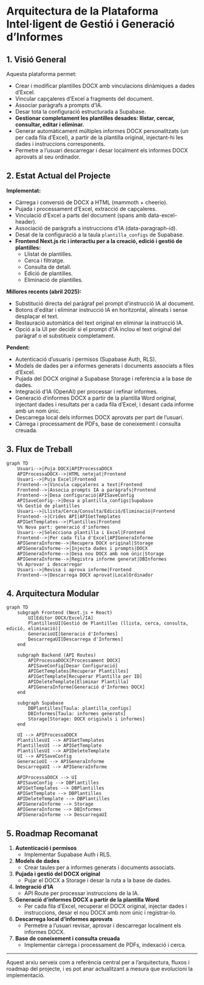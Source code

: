 # Arquitectura de la Plataforma Intel·ligent de Gestió i Generació d’Informes

## 1. Visió General

Aquesta plataforma permet:
- Crear i modificar plantilles DOCX amb vinculacions dinàmiques a dades d’Excel.
- Vincular capçaleres d’Excel a fragments del document.
- Associar paràgrafs a prompts d’IA.
- Desar tota la configuració estructurada a Supabase.
- **Gestionar completament les plantilles desades: llistar, cercar, consultar, editar i eliminar.**
- Generar automàticament múltiples informes DOCX personalitzats (un per cada fila d’Excel), a partir de la plantilla original, injectant-hi les dades i instruccions corresponents.
- Permetre a l’usuari descarregar i desar localment els informes DOCX aprovats al seu ordinador.

## 2. Estat Actual del Projecte

**Implementat:**
- Càrrega i conversió de DOCX a HTML (mammoth + cheerio).
- Pujada i processament d’Excel, extracció de capçaleres.
- Vinculació d’Excel a parts del document (spans amb data-excel-header).
- Associació de paràgrafs a instruccions d’IA (data-paragraph-id).
- Desat de la configuració a la taula `plantilla_configs` de Supabase.
- **Frontend Next.js ric i interactiu per a la creació, edició i gestió de plantilles:**
  - Llistat de plantilles.
  - Cerca i filtratge.
  - Consulta de detall.
  - Edició de plantilles.
  - Eliminació de plantilles.

**Millores recents (abril 2025):**
- Substitució directa del paràgraf pel prompt d'instrucció IA al document.
- Botons d'editar i eliminar instrucció IA en horitzontal, alineats i sense desplaçar el text.
- Restauració automàtica del text original en eliminar la instrucció IA.
- Opció a la UI per decidir si el prompt d'IA inclou el text original del paràgraf o el substitueix completament.

**Pendent:**
- Autenticació d’usuaris i permisos (Supabase Auth, RLS).
- Models de dades per a informes generats i documents associats a files d’Excel.
- Pujada del DOCX original a Supabase Storage i referència a la base de dades.
- Integració d’IA (OpenAI) per processar i refinar informes.
- Generació d’informes DOCX a partir de la plantilla Word original, injectant dades i resultats per a cada fila d’Excel, i desant cada informe amb un nom únic.
- Descarrega local dels informes DOCX aprovats per part de l’usuari.
- Càrrega i processament de PDFs, base de coneixement i consulta creuada.

## 3. Flux de Treball

```mermaid
graph TD
    Usuari-->|Puja DOCX|APIProcessaDOCX
    APIProcessaDOCX-->|HTML netejat|Frontend
    Usuari-->|Puja Excel|Frontend
    Frontend-->|Vincula capçaleres a text|Frontend
    Frontend-->|Associa prompts IA a paràgrafs|Frontend
    Frontend-->|Desa configuració|APISaveConfig
    APISaveConfig-->|Desa a plantilla_configs|Supabase
    %% Gestió de plantilles
    Usuari-->|Llista/Cerca/Consulta/Edició/Eliminació|Frontend
    Frontend-->|Crides API|APIGetTemplates
    APIGetTemplates-->|Plantilles|Frontend
    %% Nova part: generació d'informes
    Usuari-->|Selecciona plantilla i Excel|Frontend
    Frontend-->|Per cada fila d'Excel|APIGeneraInforme
    APIGeneraInforme-->|Recupera DOCX original|Storage
    APIGeneraInforme-->|Injecta dades i prompts|DOCX
    APIGeneraInforme-->|Desa nou DOCX amb nom únic|Storage
    APIGeneraInforme-->|Registra informe generat|DBInformes
    %% Aprovar i descarregar
    Usuari-->|Revisa i aprova informe|Frontend
    Frontend-->|Descarrega DOCX aprovat|LocalOrdinador
```

## 4. Arquitectura Modular

```mermaid
graph TD
    subgraph Frontend (Next.js + React)
        UI[Editor DOCX/Excel/IA]
        PlantillesUI[Gestió de Plantilles (llista, cerca, consulta, edició, eliminació)]
        GeneracioUI[Generació d'Informes]
        DescarregaUI[Descarrega d'Informes]
    end

    subgraph Backend (API Routes)
        APIProcessaDOCX[Processament DOCX]
        APISaveConfig[Desar Configuració]
        APIGetTemplates[Recuperar Plantilles]
        APIGetTemplate[Recuperar Plantilla per ID]
        APIDeleteTemplate[Eliminar Plantilla]
        APIGeneraInforme[Generació d'Informes DOCX]
    end

    subgraph Supabase
        DBPlantilles[Taula: plantilla_configs]
        DBInformes[Taula: informes generats]
        Storage[Storage: DOCX originals i informes]
    end

    UI --> APIProcessaDOCX
    PlantillesUI --> APIGetTemplates
    PlantillesUI --> APIGetTemplate
    PlantillesUI --> APIDeleteTemplate
    UI --> APISaveConfig
    GeneracioUI --> APIGeneraInforme
    DescarregaUI --> APIGeneraInforme

    APIProcessaDOCX --> UI
    APISaveConfig --> DBPlantilles
    APIGetTemplates --> DBPlantilles
    APIGetTemplate --> DBPlantilles
    APIDeleteTemplate --> DBPlantilles
    APIGeneraInforme --> Storage
    APIGeneraInforme --> DBInformes
    APIGeneraInforme --> DescarregaUI
```

## 5. Roadmap Recomanat

1. **Autenticació i permisos**
   - Implementar Supabase Auth i RLS.
2. **Models de dades**
   - Crear taules per a informes generats i documents associats.
3. **Pujada i gestió del DOCX original**
   - Pujar el DOCX a Storage i desar la ruta a la base de dades.
4. **Integració d’IA**
   - API Route per processar instruccions de la IA.
5. **Generació d’informes DOCX a partir de la plantilla Word**
   - Per cada fila d’Excel, recuperar el DOCX original, injectar dades i instruccions, desar el nou DOCX amb nom únic i registrar-lo.
6. **Descarrega local d’informes aprovats**
   - Permetre a l’usuari revisar, aprovar i descarregar localment els informes DOCX.
7. **Base de coneixement i consulta creuada**
   - Implementar càrrega i processament de PDFs, indexació i cerca.

---

Aquest arxiu serveix com a referència central per a l’arquitectura, fluxos i roadmap del projecte, i es pot anar actualitzant a mesura que evolucioni la implementació.